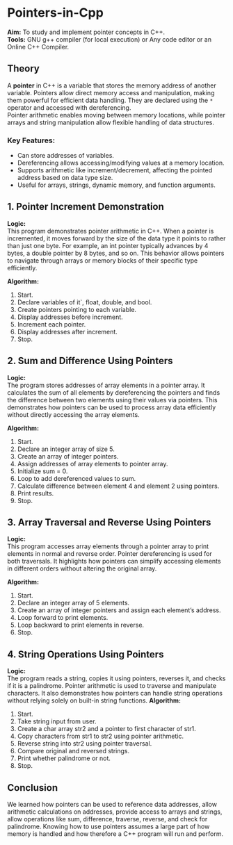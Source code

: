 # Pointers-in-Cpp
**Aim:** To study and implement pointer concepts in C++.                  
**Tools:** GNU g++ compiler (for local execution) or  Any code editor or an Online C++ Compiler.              

## Theory

A **pointer** in C++ is a variable that stores the memory address of another variable. Pointers allow direct memory access and manipulation, making them powerful for efficient data handling. They are declared using the `*` operator and accessed with dereferencing.  
Pointer arithmetic enables moving between memory locations, while pointer arrays and string manipulation allow flexible handling of data structures.

### Key Features:
- Can store addresses of variables.
- Dereferencing allows accessing/modifying values at a memory location.
- Supports arithmetic like increment/decrement, affecting the pointed address based on data type size.
- Useful for arrays, strings, dynamic memory, and function arguments.



## 1. Pointer Increment Demonstration
**Logic:**  
This program demonstrates pointer arithmetic in C++. When a pointer is incremented, it moves forward by the size of the data type it points to rather than just one byte. For example, an int pointer typically advances by 4 bytes, a double pointer by 8 bytes, and so on. This behavior allows pointers to navigate through arrays or memory blocks of their specific type efficiently.

**Algorithm:**
1. Start.  
2. Declare variables of it`, float, double, and bool.  
3. Create pointers pointing to each variable.  
4. Display addresses before increment.  
5. Increment each pointer.  
6. Display addresses after increment.  
7. Stop.  



## 2. Sum and Difference Using Pointers
**Logic:**  
The program stores addresses of array elements in a pointer array. It calculates the sum of all elements by dereferencing the pointers and finds the difference between two elements using their values via pointers. This demonstrates how pointers can be used to process array data efficiently without directly accessing the array elements.

**Algorithm:**
1. Start.  
2. Declare an integer array of size 5.  
3. Create an array of integer pointers.  
4. Assign addresses of array elements to pointer array.  
5. Initialize sum = 0.  
6. Loop to add dereferenced values to sum.  
7. Calculate difference between element 4 and element 2 using pointers.  
8. Print results.  
9. Stop.  


## 3. Array Traversal and Reverse Using Pointers
**Logic:**  
This program accesses array elements through a pointer array to print elements in normal and reverse order. Pointer dereferencing is used for both traversals. It highlights how pointers can simplify accessing elements in different orders without altering the original array.

**Algorithm:**
1. Start.  
2. Declare an integer array of 5 elements.  
3. Create an array of integer pointers and assign each element’s address.  
4. Loop forward to print elements.  
5. Loop backward to print elements in reverse.  
6. Stop.  


## 4. String Operations Using Pointers
**Logic:**  
The program reads a string, copies it using pointers, reverses it, and checks if it is a palindrome. Pointer arithmetic is used to traverse and manipulate characters. It also demonstrates how pointers can handle string operations without relying solely on built-in string functions.
**Algorithm:**
1. Start.  
2. Take string input from user.  
3. Create a char array str2 and a pointer to first character of str1.  
4. Copy characters from str1 to str2 using pointer arithmetic.  
5. Reverse string into str2 using pointer traversal.  
6. Compare original and reversed strings.  
7. Print whether palindrome or not.  
8. Stop.  


## Conclusion
We learned how pointers can be used to reference data addresses, allow arithmetic calculations on addresses, provide access to arrays and strings, allow operations like sum, difference, traverse, reverse, and check for palindrome. Knowing how to use pointers assumes a large part of how memory is handled and how therefore a C++ program will run and perform.
